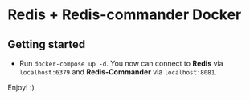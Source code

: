 # Redis + Redis-commander Docker

## Getting started
- Run `docker-compose up -d`. You now can connect to **Redis** via `localhost:6379` and **Redis-Commander** via `localhost:8081`.

Enjoy! :)